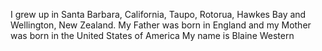 I grew up in Santa Barbara, California, Taupo, Rotorua, Hawkes Bay and Wellington, New Zealand. 
My Father was born in England and my Mother was born in the United States of America
My name is Blaine Western 